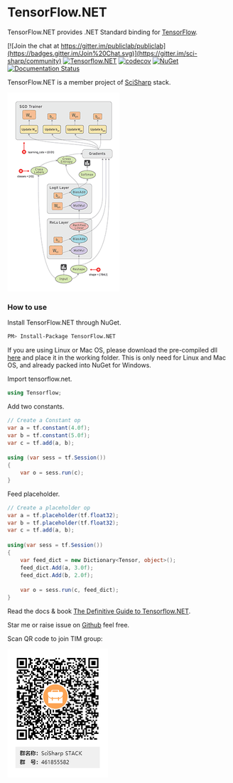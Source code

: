 # TensorFlow.NET
TensorFlow.NET provides .NET Standard binding for [TensorFlow](https://www.tensorflow.org/).

[![Join the chat at https://gitter.im/publiclab/publiclab](https://badges.gitter.im/Join%20Chat.svg)](https://gitter.im/sci-sharp/community)
[![Tensorflow.NET](https://ci.appveyor.com/api/projects/status/wx4td43v2d3f2xj6?svg=true)](https://ci.appveyor.com/project/Haiping-Chen/tensorflow-net)
[![codecov](https://codecov.io/gh/SciSharp/NumSharp/branch/master/graph/badge.svg)](https://codecov.io/gh/SciSharp/NumSharp)
[![NuGet](https://img.shields.io/nuget/dt/TensorFlow.NET.svg)](https://www.nuget.org/packages/TensorFlow.NET)
[![Documentation Status](https://readthedocs.org/projects/tensorflownet/badge/?version=latest)](https://tensorflownet.readthedocs.io/en/latest/?badge=latest)

TensorFlow.NET is a member project of [SciSharp](https://github.com/SciSharp) stack.

![tensors_flowing](docs/assets/tensors_flowing.gif)

### How to use
Install TensorFlow.NET through NuGet.
```sh
PM> Install-Package TensorFlow.NET
```

If you are using Linux or Mac OS, please download the pre-compiled dll [here](tensorflow.so) and place it in the working folder. This is only need for Linux and Mac OS, and already packed into NuGet for Windows.

Import tensorflow.net.

```cs
using Tensorflow;
```

Add two constants.
```cs
// Create a Constant op
var a = tf.constant(4.0f);
var b = tf.constant(5.0f);
var c = tf.add(a, b);

using (var sess = tf.Session())
{
    var o = sess.run(c);
}
```

Feed placeholder.
```cs
// Create a placeholder op
var a = tf.placeholder(tf.float32);
var b = tf.placeholder(tf.float32);
var c = tf.add(a, b);

using(var sess = tf.Session())
{
    var feed_dict = new Dictionary<Tensor, object>();
    feed_dict.Add(a, 3.0f);
    feed_dict.Add(b, 2.0f);

    var o = sess.run(c, feed_dict);
}
```

Read the docs & book [The Definitive Guide to Tensorflow.NET](https://tensorflownet.readthedocs.io/en/latest/FrontCover.html).

Star me or raise issue on [Github](https://github.com/SciSharp/TensorFlow.NET) feel free.

Scan QR code to join TIM group:

![SciSharp STACK](docs/TIM.png)
